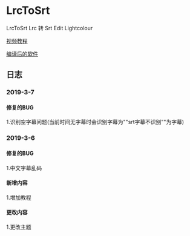 # LrcToSrt
LrcToSrt Lrc 转 Srt
Edit Lightcolour

<a href="https://www.bilibili.com/video/av45475611">视频教程</a>

<a href="https://github.com/Lightcolour-666/LrcToSrt/blob/master/LrcToSrt/bin/Debug/LrcToSrt.exe">编译后的软件</a>

## 日志

### 2019-3-7

#### 修复的BUG
1.识别空字幕问题(当前时间无字幕时会识别字幕为""srt字幕不识别""为字幕)


### 2019-3-6

#### 修复的BUG
1.中文字幕乱码

#### 新增内容
1.增加教程

#### 更改内容
1.更改主题
